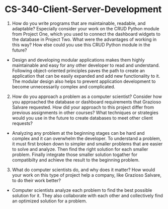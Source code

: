 # CS-340-Client-Server-Development
1. How do you write programs that are maintainable, readable, and adaptable? Especially consider your work on the CRUD Python module from Project One, which you used to connect the dashboard widgets to the database in Project Two. What were the advantages of working in this way? How else could you use this CRUD Python module in the future?
- Design and developing modular applications makes them highly maintainable and easy for any other developer to read and understand. Following object-oriented principles paves the path to create an application that can be easily expanded and add new functionality to it. The modular design also helps to prevent application development to become unnecessarily complex and complicated.
2. How do you approach a problem as a computer scientist? Consider how you approached the database or dashboard requirements that Grazioso Salvare requested. How did your approach to this project differ from previous assignments in other courses? What techniques or strategies would you use in the future to create databases to meet other client requests?
- Analyzing any problem at the beginning stages can be hard and complex and it can overwhelm the developer. To understand a problem, it must first broken down to simpler and smaller problems that are easier to solve and analyze. Then find the right solution for each smaller problem. Finally integrate those smaller solution togather for compatibilty and achieve the result to the beginning problem.
3. What do computer scientists do, and why does it matter? How would your work on this type of project help a company, like Grazioso Salvare, to do their work better?
- Computer scientists analyze each problem to find the best possible solution for it. They also collaborate with each other and collectively find an optimized solution for a problem.
